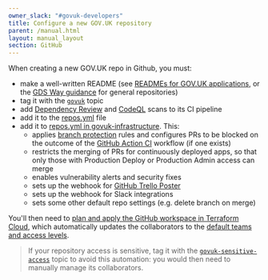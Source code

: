 ```yaml
---
owner_slack: "#govuk-developers"
title: Configure a new GOV.UK repository
parent: /manual.html
layout: manual_layout
section: GitHub
---
```


When creating a new GOV.UK repo in Github, you must:

- make a well-written README (see [READMEs for GOV.UK applications](/manual/readmes.html), or the [GDS Way guidance](https://gds-way.digital.cabinet-office.gov.uk/manuals/readme-guidance.html#writing-readmes) for general repositories)
- tag it with the [`govuk`](https://github.com/search?q=topic:govuk) topic
- add [Dependency Review](/manual/dependency-review.html) and [CodeQL](/manual/codeql.html) scans to its CI pipeline
- add it to the [repos.yml](https://github.com/alphagov/govuk-developer-docs/blob/main/data/repos.yml) file
- add it to [repos.yml in govuk-infrastructure](https://github.com/alphagov/govuk-infrastructure/blob/main/terraform/deployments/github/repos.yml). This:
  - applies [branch protection](https://help.github.com/articles/about-protected-branches) rules and configures PRs to be blocked on the outcome of the [GitHub Action CI](/manual/test-and-build-a-project-with-github-actions.html) workflow (if one exists)
  - restricts the merging of PRs for continuously deployed apps, so that only those with Production Deploy or Production Admin access can merge
  - enables vulnerability alerts and security fixes
  - sets up the webhook for [GitHub Trello Poster](/repos/github-trello-poster.html)
  - sets up the webhook for Slack integrations
  - sets some other default repo settings (e.g. delete branch on merge)

You'll then need to [plan and apply the GitHub workspace in Terraform Cloud](https://app.terraform.io/app/govuk/workspaces/GitHub/runs), which automatically updates the collaborators to the [default teams and access levels](https://github.com/alphagov/govuk-infrastructure/blob/83ff43c4e55f3d3273644e80897b58fd351f566a/terraform/deployments/github/main.tf#L76-L112).

 > If your repository access is sensitive, tag it with the [`govuk-sensitive-access`](https://github.com/search?q=topic:govuk-sensitive-access) topic to avoid this automation: you would then need to manually manage its collaborators.
